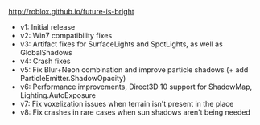 http://roblox.github.io/future-is-bright

* v1: Initial release
* v2: Win7 compatibility fixes
* v3: Artifact fixes for SurfaceLights and SpotLights, as well as GlobalShadows
* v4: Crash fixes
* v5: Fix Blur+Neon combination and improve particle shadows (+ add ParticleEmitter.ShadowOpacity)
* v6: Performance improvements, Direct3D 10 support for ShadowMap, Lighting.AutoExposure
* v7: Fix voxelization issues when terrain isn't present in the place
* v8: Fix crashes in rare cases when sun shadows aren't being needed
